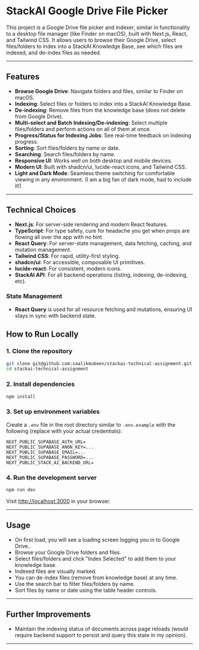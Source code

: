 # StackAI Google Drive File Picker

This project is a Google Drive file picker and indexer, similar in functionality to a desktop file manager (like Finder on macOS), built with Next.js, React, and Tailwind CSS. It allows users to browse their Google Drive, select files/folders to index into a StackAI Knowledge Base, see which files are indexed, and de-index files as needed.

---

## Features

- **Browse Google Drive**: Navigate folders and files, similar to Finder on macOS.
- **Indexing**: Select files or folders to index into a StackAI Knowledge Base.
- **De-indexing**: Remove files from the knowledge base (does not delete from Google Drive).
- **Multi-select and Batch Indexing/De-indexing**: Select multiple files/folders and perform actions on all of them at once.
- **Progress/Status for Indexing Jobs**: See real-time feedback on indexing progress.
- **Sorting**: Sort files/folders by name or date.
- **Searching**: Search files/folders by name.
- **Responsive UI**: Works well on both desktop and mobile devices.
- **Modern UI**: Built with shadcn/ui, lucide-react icons, and Tailwind CSS.
- **Light and Dark Mode**: Seamless theme switching for comfortable viewing in any environment. (I am a big fan of dark mode, had to include it!)

---

## Technical Choices

- **Next.js**: For server-side rendering and modern React features.
- **TypeScript**: For type safety, cure for headache you get when props are flowing all over the app with no hint
- **React Query**: For server-state management, data fetching, caching, and mutation management.
- **Tailwind CSS**: For rapid, utility-first styling.
- **shadcn/ui**: For accessible, composable UI primitives.
- **lucide-react**: For consistent, modern icons.
- **StackAI API**: For all backend operations (listing, indexing, de-indexing, etc).

### State Management

- **React Query** is used for all resource fetching and mutations, ensuring UI stays in sync with backend state.

## How to Run Locally

### 1. Clone the repository

```sh
git clone git@github.com:saalikmubeen/stackai-technical-assignment.git
cd stackai-technical-assignment
```

### 2. Install dependencies

```sh
npm install
```

### 3. Set up environment variables

Create a `.env` file in the root directory similar to `.env.example` with the following (replace with your actual credentials):

```
NEXT_PUBLIC_SUPABASE_AUTH_URL=
NEXT_PUBLIC_SUPABASE_ANON_KEY=...
NEXT_PUBLIC_SUPABASE_EMAIL=...
NEXT_PUBLIC_SUPABASE_PASSWORD=...
NEXT_PUBLIC_STACK_AI_BACKEND_URL=
```

### 4. Run the development server

```sh
npm run dev
```

Visit [http://localhost:3000](http://localhost:3000) in your browser.

---

## Usage

- On first load, you will see a loading screen logging you in to Google Drive..
- Browse your Google Drive folders and files.
- Select files/folders and click "Index Selected" to add them to your knowledge base.
- Indexed files are visually marked.
- You can de-index files (remove from knowledge base) at any time.
- Use the search bar to filter files/folders by name.
- Sort files by name or date using the table header controls.

---

## Further Improvements

- Maintain the indexing status of documents across page reloads (would require backend support to persist and query this state in my opinion).

---
